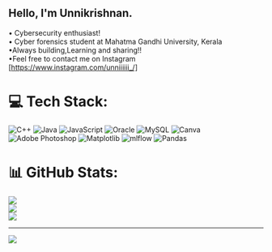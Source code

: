 ## Hello, I'm Unnikrishnan.
• Cybersecurity enthusiast! <br/>
• Cyber forensics student at Mahatma        Gandhi University, Kerala <br/>
•Always building,Learning and sharing!! <br/>
•Feel free to contact me on Instagram [https://www.instagram.com/unniiiiii_/] <br/>


# 💻 Tech Stack:
![C++](https://img.shields.io/badge/c++-%2300599C.svg?style=for-the-badge&logo=c%2B%2B&logoColor=white) ![Java](https://img.shields.io/badge/java-%23ED8B00.svg?style=for-the-badge&logo=openjdk&logoColor=white) ![JavaScript](https://img.shields.io/badge/javascript-%23323330.svg?style=for-the-badge&logo=javascript&logoColor=%23F7DF1E) ![Oracle](https://img.shields.io/badge/Oracle-F80000?style=for-the-badge&logo=oracle&logoColor=white) ![MySQL](https://img.shields.io/badge/mysql-4479A1.svg?style=for-the-badge&logo=mysql&logoColor=white) ![Canva](https://img.shields.io/badge/Canva-%2300C4CC.svg?style=for-the-badge&logo=Canva&logoColor=white) ![Adobe Photoshop](https://img.shields.io/badge/adobe%20photoshop-%2331A8FF.svg?style=for-the-badge&logo=adobe%20photoshop&logoColor=white) ![Matplotlib](https://img.shields.io/badge/Matplotlib-%23ffffff.svg?style=for-the-badge&logo=Matplotlib&logoColor=black) ![mlflow](https://img.shields.io/badge/mlflow-%23d9ead3.svg?style=for-the-badge&logo=numpy&logoColor=blue) ![Pandas](https://img.shields.io/badge/pandas-%23150458.svg?style=for-the-badge&logo=pandas&logoColor=white)
# 📊 GitHub Stats:
![](https://github-readme-stats.vercel.app/api?username=Unnii2905&theme=merko&hide_border=false&include_all_commits=false&count_private=false)<br/>
![](https://nirzak-streak-stats.vercel.app/?user=Unnii2905&theme=merko&hide_border=false)<br/>
![](https://github-readme-stats.vercel.app/api/top-langs/?username=Unnii2905&theme=merko&hide_border=false&include_all_commits=false&count_private=false&layout=compact)

---
[![](https://visitcount.itsvg.in/api?id=Unnii2905&icon=0&color=0)](https://visitcount.itsvg.in)

<!-- Proudly created with GPRM ( https://gprm.itsvg.in ) -->
